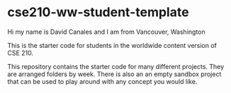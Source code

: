 # cse210-ww-student-template

Hi my name is David Canales and I am from Vancouver, Washington 

This is the starter code for students in the worldwide content version of CSE 210.

This repository contains the starter code for many different projects. They are arranged folders by week. There is also an an empty sandbox project that can be used to play around with any concept you would like.
